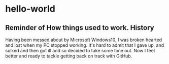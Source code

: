 # hello-world
Reminder of How things used to work.
History
-------
Having been messed about by Microsoft Windows10, I was broken hearted and lost when my PC stopped working.
It's hard to admit that I gave up, and sulked and then got ill and so decided to take some time out.
Now I feel better and ready to tackle getting back on track with GitHub.
